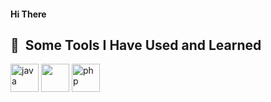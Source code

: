 #### Hi There

<!--
**Suvroneel/Suvroneel** is a ✨ _special_ ✨ repository because its `README.md` (this file) appears on your GitHub profile.

Here are some ideas to get you started:

🔭 I’m currently working on Ml project
- 🌱 I’m currently learning ...
- 👯 I’m looking to collaborate on ...
- 🤔 I’m looking for help with ...
- 💬 Ask me about ...
- 📫 How to reach me: ...
- 😄 Pronouns: ...
- ⚡ Fun fact: ...
-->

<h2> 🚀 &nbsp;Some Tools I Have Used and Learned</h2>
<p align="left">

<img src="https://cdn.jsdelivr.net/gh/devicons/devicon/icons/java/java-original.svg" alt ="java" width="45" height="45"  />
<img src="https://cdn.jsdelivr.net/gh/devicons/devicon/icons/java/java-original.svg" width="45" height="45"/>
          
<img src="https://cdn.jsdelivr.net/gh/devicons/devicon/icons/php/php-original.svg" alt="php" width="45" height="45"/>
</p>
